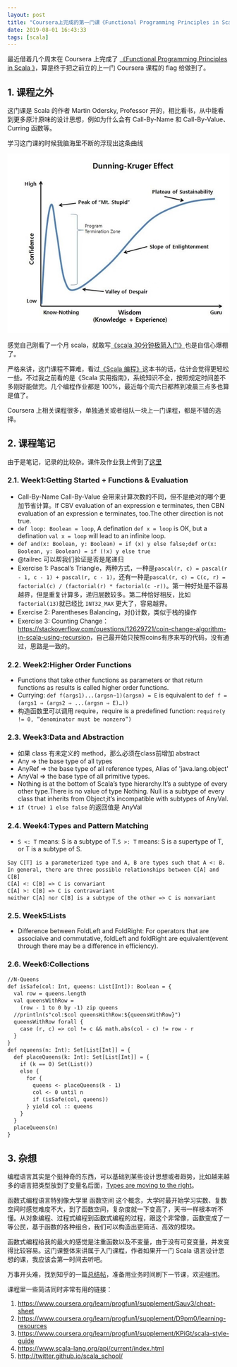 ```yaml
---
layout: post
title: "Coursera上完成的第一门课《Functional Programming Principles in Scala》"
date: 2019-08-01 16:43:33
tags: [scala]
---
```


最近借着几个周末在 Coursera 上完成了 [《Functional Programming Principles in Scala
》](https://www.coursera.org/learn/progfun1/home/welcome)，算是终于把之前立的上一门 Coursera 课程的 flag 给做到了。

## 1. 课程之外

这门课是 Scala 的作者 Martin Odersky, Professor 开的，相比看书，从中能看到更多原汁原味的设计思想，例如为什么会有 Call-By-Name 和 Call-By-Value、Curring 函数等。

学习这门课的时候我脑海里不断的浮现出这条曲线

![Dunning-Kruger Effect](/assets/images/Dunning_Kruger_Effect.jpeg)

感觉自己刚看了一个月 scala，就敢写[《scala 30分钟极简入门》](https://izualzhy.cn/scala-beginner)也是自信心爆棚了。

严格来讲，这门课程不算难，看过[《Scala 编程》](https://book.douban.com/subject/5377415/)这本书的话，估计会觉得更轻松一些。不过我之前看的是《Scala 实用指南》，系统知识不全，按照规定时间差不多刚好能做完。几个编程作业都是 100%，最近每个周六日都熬到凌晨三点多也算是值了。

Coursera 上相关课程很多，单独通关或者组队一块上一门课程，都是不错的选择。

## 2. 课程笔记

由于是笔记，记录的比较杂。课件及作业我上传到了[这里](https://github.com/yingshin/Distributed-Systems/tree/master/FunctionalProgrammingPrinciplesInScala)

### 2.1. Week1:Getting Started + Functions & Evaluation


+ Call-By-Name Call-By-Value 会带来计算次数的不同，但不是绝对的哪个更加节省计算。If CBV evaluation of an expression e terminates, then CBN evaluation of an expression e terminates, too.The other direction is not true.  
+ `def loop: Boolean = loop`, A defination `def x = loop` is OK, but a defination `val x = loop` will lead to an infinite loop.  
+ `def and(x: Boolean, y: Boolean) = if (x) y else false;def or(x: Boolean, y: Boolean) = if (!x) y else true`
+ @tailrec 可以帮我们验证是否是尾递归
+ Exercise 1: Pascal’s Triangle，两种方式，一种是`pascal(r, c) = pascal(r - 1, c - 1) + pascal(r, c - 1)`，还有一种是`pascal(r, c) = C(c, r) = factorial(c) / (factorial(r) * factorial(c -r))`。第一种好处是不容易越界，但是重复计算多，递归层数较多。第二种恰好相反，比如 `factorial(13)`就已经比 `INT32_MAX` 更大了，容易越界。  
+ Exercise 2: Parentheses Balancing，对()计数，类似于栈的操作  
+ Exercise 3: Counting Change：<https://stackoverflow.com/questions/12629721/coin-change-algorithm-in-scala-using-recursion>，自己最开始只按照coins有序来写的代码，没有通过，思路是一致的。

### 2.2. Week2:Higher Order Functions

+ Functions that take other functions as parameters or that return functions as results is called higher order functions.  
+ Currying: `def f(args1)...(argsn−1)(argsn) = E` is equivalent to `def f = (args1 ⇒ (args2 ⇒ ...(argsn ⇒ E)…))`  
+ 构造函数里可以调用 require，require is a predefined function: `require(y != 0, ”denominator must be nonzero”)`  

### 2.3. Week3:Data and Abstraction

+ 如果 class 有未定义的 method，那么必须在class前增加 abstract  
+ Any => the base type of all types  
+ AnyRef => the base type of all reference types, Alias of 'java.lang.object'  
+ AnyVal => the base type of all primitive types.  
+ Nothing is at the bottom of Scala’s type hierarchy.It’s a subtype of every other type.There is no value of type Nothing.  Null is a subtype of every class that inherits from Object;it’s incompatible with subtypes of AnyVal.  
+ `if (true) 1 else false` 的返回值是 AnyVal

### 2.4. Week4:Types and Pattern Matching

+ `S <: T` means: S is a subtype of T.`S >: T` means: S is a supertype of T, or T is a subtype of S.  

```
Say C[T] is a parameterized type and A, B are types such that A <: B.
In general, there are three possible relationships between C[A] and C[B]
C[A] <: C[B] => C is convariant
C[A] >: C[B] => C is contravariant
neither C[A] nor C[B] is a subtype of the other => C is nonvariant
```

### 2.5. Week5:Lists

+ Difference between FoldLeft and FoldRight: For operators that are associaive and commutative, foldLeft and foldRight are equivalent(event through there may be a difference in efficiency).  

### 2.6. Week6:Collections

```
//N-Queens
def isSafe(col: Int, queens: List[Int]): Boolean = {
  val row = queens.length
  val queensWithRow =
    (row - 1 to 0 by -1) zip queens
  //println(s"col:$col queensWithRow:${queensWithRow}")
  queensWithRow forall {
    case (r, c) => col != c && math.abs(col - c) != row - r
  }
}
def nqueens(n: Int): Set[List[Int]] = {
  def placeQueens(k: Int): Set[List[Int]] = {
    if (k == 0) Set(List())
    else {
      for {
        queens <- placeQueens(k - 1)
        col <- 0 until n
        if (isSafe(col, queens))
      } yield col :: queens
    }
  }
  placeQueens(n)
}

```

## 3. 杂想

编程语言其实是个挺神奇的东西，可以基础到某些设计思想或者趋势，比如越来越多的语言把类型放到了变量名后面，[Types are moving to the right](https://medium.com/@elizarov/types-are-moving-to-the-right-22c0ef31dd4a)。

函数式编程语言特别像大学里 函数空间 这个概念，大学时最开始学习实数、复数空间时感觉难度不大，到了函数空间，复杂度就一下变高了，天书一样根本听不懂。从对象编程、过程式编程到函数式编程的过程，跟这个非常像，函数变成了一等公民，基于函数的各种组合，我们可以构造出更简洁、高效的模块。

函数式编程给我的最大的感觉是注重函数以及不变量，由于没有可变变量，并发变得比较容易。这门课整体来讲属于入门课程，作者如果开一门 Scala 语言设计思想的课，我应该会第一时间去听吧。

万事开头难，找到知乎的一篇[总结帖](https://www.zhihu.com/question/22436320/answer/32665792)，准备用业务时间刷下一节课，欢迎组团。

课程里一些简洁同时非常有用的链接：

1. <https://www.coursera.org/learn/progfun1/supplement/Sauv3/cheat-sheet>
2. <https://www.coursera.org/learn/progfun1/supplement/D9pm0/learning-resources>
3. <https://www.coursera.org/learn/progfun1/supplement/KPiGt/scala-style-guide>
4. <https://www.scala-lang.org/api/current/index.html>
5. <http://twitter.github.io/scala_school/>
